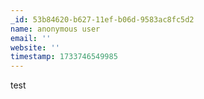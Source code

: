```yaml
---
_id: 53b84620-b627-11ef-b06d-9583ac8fc5d2
name: anonymous user
email: ''
website: ''
timestamp: 1733746549985
---
```

test
